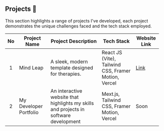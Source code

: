 ## Projects 🚀

This section highlights a range of projects I've developed, each project demonstrates the unique challenges faced and the tech stack employed.

| No | Project Name | Project Description                              | Tech Stack             | Website Link |
| :--: | ---------- | ------------------------------------------------ | ---------------------- | ---- |
|  1   | Mind Leap  | A sleek, modern template designed for therapies. | React JS (Vite), Tailwind CSS, Framer Motion, Vercel | [Link](https://mindleap-deploy.vercel.app/) |
|  2   | My Developer Portfolio  | An interactive website that highlights my skills and projects in software development | Mext.js, Tailwind CSS, Framer Motion, Vercel | Soon |
